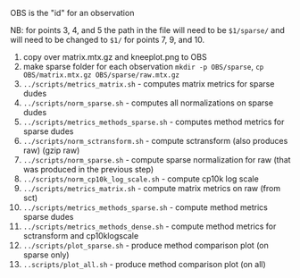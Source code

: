 OBS is the "id" for an observation

NB: for points 3, 4, and 5 the path in the file will need to be `$1/sparse/` and will need to be changed to `$1/` for points 7, 9, and 10.

1. copy over matrix.mtx.gz and kneeplot.png to OBS
2. make sparse folder for each observation `mkdir -p OBS/sparse`, `cp OBS/matrix.mtx.gz OBS/sparse/raw.mtx.gz`
3. `../scripts/metrics_matrix.sh` - computes matrix metrics for sparse dudes
4. `../scripts/norm_sparse.sh` - computes all normalizations on sparse dudes
5. `../scripts/metrics_methods_sparse.sh` - computes method metrics for sparse dudes
6. `../scripts/norm_sctransform.sh` - compute sctransform (also produces raw) (gzip raw)
7. `../scripts/norm_sparse.sh` - compute sparse normalization for raw (that was produced in the previous step)
8. `../scripts/norm_cp10k_log_scale.sh` - compute cp10k log scale
9. `../scripts/metrics_matrix.sh` - compute matrix metrics on raw (from sct) 
10. `../scripts/metrics_methods_sparse.sh` - compute method metrics sparse dudes
11. `../scripts/metrics_methods_dense.sh` - compute method metrics for sctransform and cp10klogscale
12. `../scripts/plot_sparse.sh` - produce method comparison plot (on sparse only)
13. `..scripts/plot_all.sh` - produce method comparison plot (on all)
